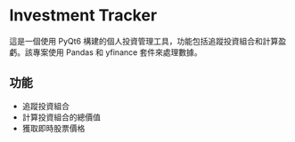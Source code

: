 # Investment Tracker

這是一個使用 PyQt6 構建的個人投資管理工具，功能包括追蹤投資組合和計算盈虧。該專案使用 Pandas 和 yfinance 套件來處理數據。

## 功能

- 追蹤投資組合
- 計算投資組合的總價值
- 獲取即時股票價格

